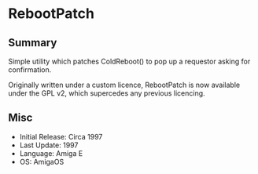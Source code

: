 # RebootPatch
## Summary

Simple utility which patches ColdReboot() to pop up a requestor asking for
confirmation.

Originally written under a custom licence, RebootPatch is now available under
the GPL v2, which supercedes any previous licencing.

## Misc

- Initial Release: Circa 1997
- Last Update: 1997
- Language: Amiga E
- OS: AmigaOS
